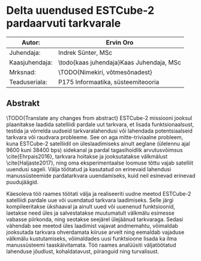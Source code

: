 # Delta uuendused ESTCube-2 pardaarvuti tarkvarale

| Autor:         | Ervin Oro  
|---|---  
| Juhendaja:     | Indrek Sünter, MSc  
| Kaasjuhendaja: | \todo{kaas juhendaja}Kaas Juhendaja, MSc  
| Mrksnad:       | \TODO{Nimekiri, võtmesõnadest}  
| Teaduseriala:  | P175 Informaatika, süsteemiteooria  


## Abstrakt
\TODO{Translate any changes from abstract}
ESTCube-2 missiooni jooksul plaanitakse laadida satelliidi pardale uut tarkvara, et lisada funktsionaalsust, testida ja võrrelda uudseid tarkvaralahendusi või lahendada potentsiaalseid tarkvara või raudvara probleeme. See on aga mitte-triviaalne probleem, kuna ESTCube-2 satelliidil on üleslaadimiseks ainult aeglane (ülelennu ajal 9600 kuni 38400 bps) sidekanal ja pardal tagasihoidlik arvutusvõimsus \cite{Ehrpais2016}, tarkvara hoitakse ja jooksutatakse välkmälust \cite{Haljaste2017}, ning oma eksperimentaalse loomuse tõttu vajab satelliit uuendusi sageli.
Välja töötatud ja kasutatud on erinevaid lahendusi manussüsteemide pardatarkvara uuendamiseks, kuid neil esinevad erinevad puudujäägid.

Käesoleva töö raames töötati välja ja realiseeriti uudne meetod ESTCube-2 satelliidi pardale uue või uuendatud tarkvara laadimiseks. Selle järgi kompileeritakse ükshaaval ja ainult uued või uuenenud funktsioonid, laetakse need üles ja salvestatakse muutumatult välkmälu esimesse vabasse piirkonda, ning seotakse seejärel ülejäänud tarkvaraga. Sedasi vähendab see meetod üles laadimist vajavat andmemahtu, võimaldab jooksutada tarkvara ohverdamata kiiruse arvelt ning eemaldab vajaduse välkmälu kustutamiseks, võimaldades uusi funktsioone lisada ka ilma manussüsteemi taaskäivitamata.
Töö raames analüüsiti väljatöötatud lahenduse jõudlust, kohaldatavust, piiranguid ning turvalisust.

